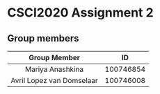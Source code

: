 # CSCI2020 Assignment 2

## Group members

| Group Member               | ID         |
|:--------------------------:|:----------:|
| Mariya Anashkina           | 100746854  |
| Avril Lopez van Domselaar  | 100746008  |

